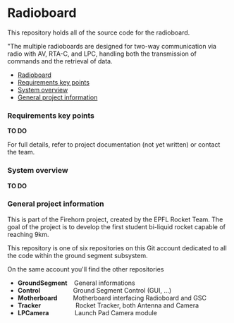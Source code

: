 # Radioboard
This repository holds all of the source code for the radioboard.

"The multiple radioboards are designed for two-way communication via radio with AV, RTA-C, and LPC, handling both the transmission of commands and the retrieval of data.

- [Radioboard](#radioboard)
- [Requirements key points](#requirements-key-points)
- [System overview](#system-overview)
- [General project information](#general-project-information)


### Requirements key points
**TO DO**

For full details, refer to project documentation (not yet written) or contact the team.


### System overview
**TO DO**


### General project information
This is part of the Firehorn project, created by the EPFL Rocket Team. The goal of the project is to develop the first student bi-liquid rocket capable of reaching 9km.

This repository is one of six repositories on this Git account dedicated to all the code within the ground segment subsystem. 

On the same account you'll find the other repositories
- **GroundSegment** &nbsp;&nbsp;&nbsp;General informations
- **Control** &nbsp;&nbsp;&nbsp;&nbsp;&nbsp;&nbsp;&nbsp;&nbsp;&nbsp;&nbsp;&nbsp;&nbsp;&nbsp;&nbsp;&nbsp;&nbsp;&nbsp;&nbsp;Ground Segment Control (GUI, ...) 
- **Motherboard** &nbsp;&nbsp;&nbsp;&nbsp;&nbsp;&nbsp;&nbsp;&nbsp;Motherboard interfacing Radioboard and GSC
- **Tracker** &nbsp;&nbsp;&nbsp;&nbsp;&nbsp;&nbsp;&nbsp;&nbsp;&nbsp;&nbsp;&nbsp;&nbsp;&nbsp;&nbsp;&nbsp;&nbsp;&nbsp;&nbsp;&nbsp;Rocket Tracker, both Antenna and Camera
- **LPCamera** &nbsp;&nbsp;&nbsp;&nbsp;&nbsp;&nbsp;&nbsp;&nbsp;&nbsp;&nbsp;&nbsp;&nbsp;&nbsp;&nbsp;Launch Pad Camera module
